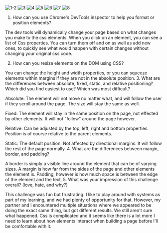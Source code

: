 ![1-2](chrome-devtools/imgs/1-2.png "1")
![3](chrome-devtools/imgs/3.png "1")
![4](chrome-devtools/imgs/4.png "1")
![5](chrome-devtools/imgs/5.png "1")
![6](chrome-devtools/imgs/6.png "1")
![7](chrome-devtools/imgs/7.png "1")
![8](chrome-devtools/imgs/8.png "1")

1. How can you use Chrome's DevTools inspector to help you format or position elements?

The dev tools will dynamically change your page based on what changes you make to the css elements. When you click on an element, you can see a list of Css properties. You can turn them off and on as well as add new ones, to quickly see what would happen with certain changes without changing your original css code.

2. How can you resize elements on the DOM using CSS?

You can change the height and width properties, or you can squeeze elements within margins if they are not in the absolute position. 
3. What are the differences between absolute, fixed, static, and relative positioning? Which did you find easiest to use? Which was most difficult?

Absolute: The element will not move no matter what, and will follow the user if they scroll around the page. The size will stay the same as well.

Fixed: The element will stay in the same position on the page, not effected by other elements. It will not "follow" around the page however.

Relative: Can be adjusted by the top, left, right and bottom properties. Position is of course relative to the parent elements.

Static: The default position. Not affected by directional margins. It will follow the rest of the page normally.
4. What are the differences between margin, border, and padding?

A border is simply a visible line around the element that can be of varying sizes.  A margin is how far from the sides of the page and other elements the element is.  Padding, however is how much space is between the edge of the element and the text.
5. What was your impression of this challenge overall? (love, hate, and why?)

This challenge was fun but frustrating. I like to play around with systems as part of my learning, and we had plenty of opportunity for that. However, my partner and I encountered multiple situations where we appeared to be doing the exact same thing, but got different results.  We still aren't sure what happened. Css is complicated and it seems like there is a lot more I need to learn about how elements interact when building a page before I'll be comfortable with it.

